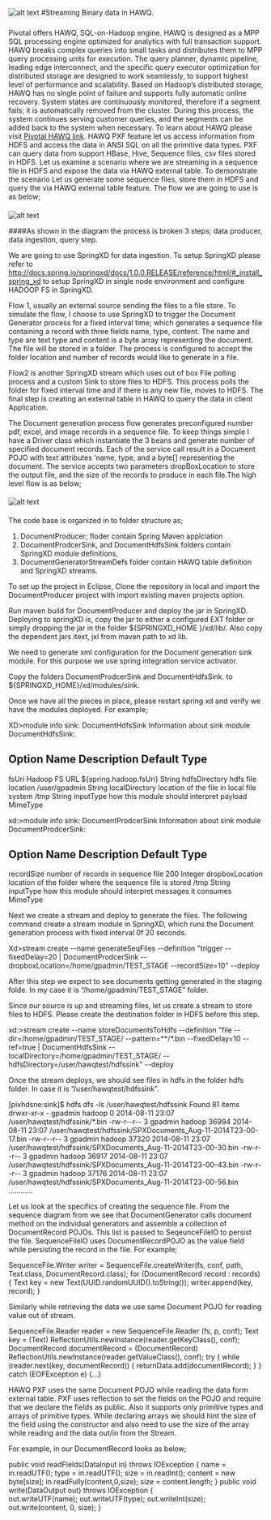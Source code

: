![alt text](https://github.com/sridharpaladugu/SpringXD_Pivotal_hadoop/blob/master/SpringXD_HAWQ_SEQFILE_DEMO/StreamingBinaryDataToHawq_files/image001.png "Logo")
#Streaming Binary data in HAWQ.
###
Pivotal offers HAWQ, SQL-on-Hadoop engine. HAWQ is designed as a MPP SQL processing engine optimized for analytics with full transaction support. HAWQ breaks complex queries into small tasks and distributes them to MPP query processing units for execution. The query planner, dynamic pipeline, leading edge interconnect, and the specific query executor optimization for distributed storage are designed to work seamlessly, to support highest level of performance and scalability. Based on Hadoop’s distributed storage, HAWQ has no single point of failure and supports fully automatic online recovery. System states are continuously monitored, therefore if a segment fails; it is automatically removed from the cluster. During this process, the system continues serving customer queries, and the segments can be added back to the system when necessary. To learn about HAWQ please visit [Pivotal HAWQ link](http://www.pivotal.io/big-data/pivotal-hd).
HAWQ PXF feature let us access information from HDFS and access the data in ANSI SQL on all the primitive data types. PXF can query data from support HBase, Hive, Sequence files, csv files stored in HDFS. Let us examine a scenario where we are streaming in a sequence file in HDFS and expose the data via HAWQ external table. 
To demonstrate the scenario Let us generate some sequence files, store them in HDFS and query the via HAWQ external table feature. The flow we are going to use is as below;

####
![alt text](https://github.com/sridharpaladugu/SpringXD_Pivotal_hadoop/blob/master/SpringXD_HAWQ_SEQFILE_DEMO/StreamingBinaryDataToHawq_files/image004.png "Logo")

####As shown in the diagram the process is broken 3 steps; data producer, data ingestion, query step. 

We are going to use SpringXD for data ingestion. To setup SpringXD please refer to http://docs.spring.io/springxd/docs/1.0.0.RELEASE/reference/html/#_install_spring_xd to setup SpringXD in single node environment and configure HADOOP FS in SpringXD.

Flow 1, usually an external source sending the files to a file store. To simulate the flow, I choose to use SpringXD to trigger the Document Generator process for a fixed interval time; which generates a sequence file containing a record with three fields name, type, content.  The name and type are text type and content is a byte array representing the document. The file will be stored in a folder. The process is configured to accept the folder location and number of records would like to generate in a file.

Flow2 is another SpringXD stream which uses out of box File polling process and a custom Sink to store files to HDFS. This process polls the folder for fixed interval time and if there is any new file, moves to HDFS.
The final step is creating an external table in HAWQ to query the data in client Application.

The Document generation process flow generates preconfigured number pdf, excel, and image records in a sequence file. To keep things simple I have a Driver class which instantiate the 3 beans and generate number of specified document records.  Each of the service call result in a Document POJO with text attributes  ‘name, type, and a byte[] representing the document. The service accepts two parameters dropBoxLocation to store the output file, and the size of the records to produce in each file.The high level flow is as below;

####
![alt text](https://github.com/sridharpaladugu/SpringXD_Pivotal_hadoop/blob/master/SpringXD_HAWQ_SEQFILE_DEMO/StreamingBinaryDataToHawq_files/image007.png "Logo")

####
The code base is organized in to folder structure as;
  1. DocumentProducer; floder contain Spring Maven applciation
  2. DocumentProdcerSink, and DocumentHdfsSink folders contain SpringXD module definitions, 
  3. DocumentGeneratorStreamDefs folder contain HAWQ table definition and SpringXD streams.

To set up the project in Eclipse, Clone the repository in local and import the DocumentProducer project with import existing maven projects option. 

Run maven build for DocumentProducer and deploy the jar in SpringXD. Deploying to springXD is, copy the jar to either a configured EXT folder or simply dropping the jar in the folder ${SPRINGXD_HOME }/xd/lib/. Also copy the dependent jars itext, jxl from maven path to xd lib.

We need to generate xml configuration for the Document generation sink module. For this purpose we use spring integration service activator.

Copy the folders DocumentProdcerSink and DocumentHdfsSink. to  ${SPRINGXD_HOME}/xd/modules/sink.

Once we have all the pieces in place, please restart spring xd and verify we have the modules deployed. For example;

XD>module info sink: DocumentHdfsSink
Information about sink module DocumentHdfsSink:

  Option Name         Description                               Default                 	Type
  ----------------------------------------------------------------------------------------------------
  fsUri 		        Hadoop FS   URL      					              ${spring.hadoop.fsUri}  	String
  hdfsDirectory   	hdfs file location                          /user/gpadmin             String
  localDirectory  	location of the file in local file system  	/tmp                    	String
  inputType         how this module should interpret payload  	<none>       		          MimeType

xd:>module info sink: DocumentProdcerSink
Information about sink module DocumentProdcerSink:

  Option Name         Description                                               Default     Type
  -------------------------------------------------------------------------------------------------------
  recordSize       		number of records in sequence file                       		200       Integer
  dropboxLocation  	  location of the folder where the sequence file is stored  	/tmp		  String
  inputType        		how this module should interpret messages it consumes     	<none>    MimeType

Next we create a stream and deploy to generate the files. The following command create a stream module in SpringXD, which runs the Document generation process with fixed interval 0f 20 seconds.

Xd>stream create --name generateSeqFiles --definition "trigger --fixedDelay=20 | DocumentProdcerSink --dropboxLocation=/home/gpadmin/TEST_STAGE --recordSize=10" --deploy

After this step we expect to see documents getting generated in the staging folde. In my case it is  “/home/gpadmin/TEST_STAGE” folder.

Since our source is up and streaming files, let us create a stream to store files to HDFS. Please create the destination folder in HDFS before this step.

xd:>stream create --name storeDocumentsToHdfs --definition "file --dir=/home/gpadmin/TEST_STAGE/ --pattern=**/*.bin --fixedDelay=10 --ref=true | DocumentHdfsSink --localDirectory=/home/gpadmin/TEST_STAGE/ --hdfsDirectory=/user/hawqtest/hdfssink" --deploy

Once the stream deploys, we should see files in hdfs in the folder hdfs folder. In case it is “/user/hawqtest/hdfssink”.

[pivhdsne:sink]$ hdfs dfs -ls /user/hawqtest/hdfssink
Found 81 items
drwxr-xr-x   - gpadmin hadoop          0 2014-08-11 23:07 /user/hawqtest/hdfssink/*.bin
-rw-r--r--   3 gpadmin hadoop      36994 2014-08-11 23:07 /user/hawqtest/hdfssink/SPXDocuments_Aug-11-2014T23-00-17.bin
-rw-r--r--   3 gpadmin hadoop      37320 2014-08-11 23:07 /user/hawqtest/hdfssink/SPXDocuments_Aug-11-2014T23-00-30.bin
-rw-r--r--   3 gpadmin hadoop      36917 2014-08-11 23:07 /user/hawqtest/hdfssink/SPXDocuments_Aug-11-2014T23-00-43.bin
-rw-r--r--   3 gpadmin hadoop      37176 2014-08-11 23:07 /user/hawqtest/hdfssink/SPXDocuments_Aug-11-2014T23-00-56.bin
…………

Let us look at the specifics of creating the sequence file.  From the sequence diagram from we see that DocumentGenerator calls document method on the individual generators and assemble a collection of DocumentRecord POJOs. This list is passed to SeqeunceFileIO to persist the file. SequenceFileIO uses DocumentRecordPOJO as the value field while persisting the record in the file. For example;

SequenceFile.Writer writer = SequenceFile.createWriter(fs, conf, path, Text.class, DocumentRecord.class);
for (DocumentRecord record : records) {
Text key = new Text(UUID.randomUUID().toString());
	writer.append(key, record);
}
		
Similarly while retrieving the data we use same Document POJO for reading value out of stream.

SequenceFile.Reader reader = new SequenceFile.Reader (fs, p, conf);
Text key = (Text) ReflectionUtils.newInstance(reader.getKeyClass(), conf);
DocumentRecord documentRecord = (DocumentRecord) ReflectionUtils.newInstance(reader.getValueClass(), conf);
try {
	while (reader.next(key, documentRecord)) {
		returnData.add(documentRecord);
	}
} catch (EOFException e) {…} 

HAWQ PXF uses the same Document POJO while reading the data form external table. PXF uses reflection to set the fields on the POJO and require that we declare the fields as public. Also it supports only primitive types and arrays of primitive types. While declaring arrays we should hint the size of the field using the constructor and also need to use the size of the array while reading and the data out/in from the Stream.

For example, in our DocumentRecord looks as below;

public void readFields(DataInput in) throws IOException {
		name = in.readUTF();
		type = in.readUTF();
		size = in.readInt();
		content = new byte[size];
		in.readFully(content,0,size); 
		size = content.length;
}
public void write(DataOutput out) throws IOException {   
		out.writeUTF(name);
		out.writeUTF(type);
		out.writeInt(size);
		out.write(content, 0, size);
}

